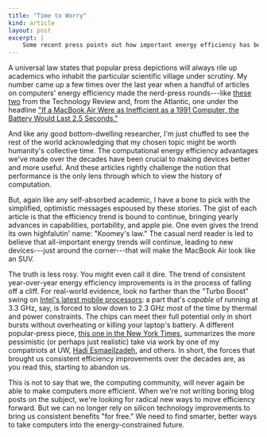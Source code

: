 ```yaml
---
title: "Time to Worry"
kind: article
layout: post
excerpt: |
    Some recent press points out how important energy efficiency has been to making computers ubiquitous over the last few decades. But they miss the ominous signs that this trend is in the process of falling off a cliff.
---
```

A universal law states that popular press depictions will always rile up academics who inhabit the particular scientific village under scrutiny. My number came up a few times over the last year when a handful of articles on computers' energy efficiency made the nerd-press rounds---like [these][tr1] [two][tr2] from the Technology Review and, from the Atlantic, one under the headline ["If a MacBook Air Were as Inefficient as a 1991 Computer, the Battery Would Last 2.5 Seconds."][atlantic]

And like any good bottom-dwelling researcher, I'm just chuffed to see the rest of the world acknowledging that my chosen topic might be worth humanity's collective time. The computational energy efficiency advantages we've made over the decades have been crucial to making devices better and more useful. And these articles rightly challenge the notion that performance is the only lens through which to view the history of computation.

But, again like any self-absorbed academic, I have a bone to pick with the simplified, optimistic messages espoused by these stories. The gist of each article is that the efficiency trend is bound to continue, bringing yearly advances in capabilities, portability, and apple pie. One even gives the trend its own highfalutin' name: "Koomey's law." The casual nerd reader is led to believe that all-important energy trends will continue, leading to new devices---just around the corner---that will make the MacBook Air look like an SUV.

The truth is less rosy. You might even call it dire. The trend of consistent year-over-year energy efficiency improvements is in the process of falling off a cliff. For real-world evidence, look no farther than the "Turbo Boost" swing on [Intel's latest mobile processors][i7]: a part that's *capable* of running at 3.3 GHz, say, is forced to slow down to 2.3 GHz most of the time by thermal and power constraints. The chips can meet their full potential only in short bursts without overheating or killing your laptop's battery. A different popular-press piece, [this one in the New York Times][nyt], summarizes the more pessimistic (or perhaps just realistic) take via work by one of my compatriots at UW, [Hadi Esmaeilzadeh][hadi], and others. In short, the forces that brought us consistent efficiency improvements over the decades are, as you read this, starting to abandon us.

This is not to say that we, the computing community, will never again be able to make computers more efficient. When we're not writing boring blog posts on the subject, we're looking for radical new ways to move efficiency forward. But we can no longer rely on silicon technology improvements to bring us consistent benefits "for free." We need to find smarter, better ways to take computers into the energy-constrained future.

[hadi]: http://www.cs.washington.edu/homes/hadianeh/
[tr1]: http://www.technologyreview.com/news/425398/a-new-and-improved-moores-law/
[tr2]: http://www.technologyreview.com/news/427444/the-computing-trend-that-will-change-everything/
[atlantic]: http://www.theatlantic.com/technology/archive/2011/09/if-a-macbook-air-were-as-inefficient-as-a-1991-computer-the-battery-would-last-25-seconds/245041/
[nyt]: http://www.nytimes.com/2011/08/01/science/01chips.html?pagewanted=all
[i7]: http://ark.intel.com/products/64900
